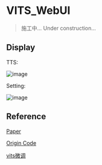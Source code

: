 # VITS_WebUI

>施工中... Under construction...



## Display
TTS:

![image](https://user-images.githubusercontent.com/62274988/230904480-05c09934-8f9a-42c1-a96d-21cd4150866e.png)

Setting:

![image](https://user-images.githubusercontent.com/62274988/230904520-51df5242-4fa1-4801-a7ad-4353e00a629a.png)















## Reference

[Paper](https://arxiv.org/abs/2106.06103)

[Origin Code](https://github.com/jaywalnut310/vits)

[vits微调](https://github.com/SayaSS/vits-finetuning)


